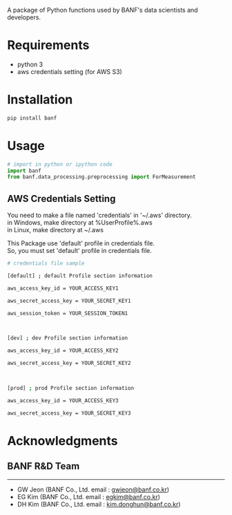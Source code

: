 A package of Python functions used by BANF's data scientists and developers.

# Requirements
- python 3
- aws credentials setting (for AWS S3)

# Installation
```bash
pip install banf
```
# Usage
```python
# import in python or ipython code
import banf
from banf.data_processing.preprocessing import ForMeasurement
```
## AWS Credentials Setting

You need to make a file named 'credentials' in '~/.aws' directory.  
in Windows, make directory at %UserProfile%\.aws  
in Linux, make directory at ~/.aws  

This Package use 'default' profile in credentials file.  
So, you must set 'default' profile in credentials file.

```bash
# credentials file sample

[default] ; default Profile section information

aws_access_key_id = YOUR_ACCESS_KEY1

aws_secret_access_key = YOUR_SECRET_KEY1

aws_session_token = YOUR_SESSION_TOKEN1

 

[dev] ; dev Profile section information

aws_access_key_id = YOUR_ACCESS_KEY2

aws_secret_access_key = YOUR_SECRET_KEY2

 

[prod] ; prod Profile section information

aws_access_key_id = YOUR_ACCESS_KEY3

aws_secret_access_key = YOUR_SECRET_KEY3
```

# Acknowledgments
## BANF R&D Team
---
- GW Jeon (BANF Co., Ltd. email : gwjeon@banf.co.kr)
- EG Kim (BANF Co., Ltd. email : egkim@banf.co.kr)
- DH Kim (BANF Co., Ltd. email : kim.donghun@banf.co.kr)